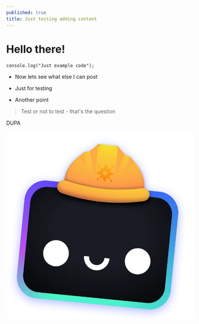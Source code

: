 ```yaml
---
published: true
title: Just testing adding content
---
```

# Hello there!

```
console.log("Just example code");
```

*   Now lets see what else I can post
    
*   Just for testing
    
*   Another point
    

> Test or not to test - that's the question

DUPA

![](/src/assets/houston.webp)